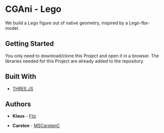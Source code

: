# CGAni - Lego

We build a Lego figure out of native geometry, inspired by a Lego-fbx-model.

## Getting Started

You only need to download/clone this Project and open it in a browser. The libraries needed for this Project are already added to the repository.

## Built With

* [THREE.JS](https://threejs.org/)

## Authors

* **Klaus** - [Fjiz](https://github.com/Fjiz)

* **Carsten** - [MSCarstenC](https://github.com/MScarstenC)
